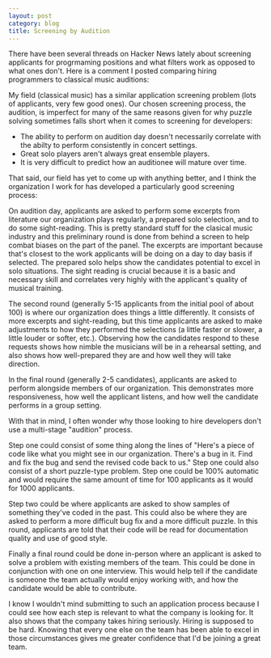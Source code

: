 ```yaml
---
layout: post
category: blog
title: Screening by Audition
---
```

There have been several threads on Hacker News lately about screening applicants for progrmaming positions and what filters work as opposed to what ones don't. Here is a comment I posted comparing hiring programmers to classical music auditions:

My field (classical music) has a similar application screening problem (lots of applicants, very few good ones). Our chosen screening process, the audition, is imperfect for many of the same reasons given for why puzzle solving sometimes falls short when it comes to screening for developers:

- The ability to perform on audition day doesn't necessarily correlate with the abilty to perform consistently in concert settings.
- Great solo players aren't always great ensemble players.
- It is very difficult to predict how an auditionee will mature over time.

That said, our field has yet to come up with anything better, and I think the organization I work for has developed a particularly good screening process:

On audition day, applicants are asked to perform some excerpts from literature our organization plays regularly, a prepared solo selection, and to do some sight-reading. This is pretty standard stuff for the clasical music industry and this preliminary round is done from behind a screen to help combat biases on the part of the panel. The excerpts are important because that's closest to the work applicants will be doing on a day to day basis if selected. The prepared solo helps show the candidates potential to excel in solo situations. The sight reading is crucial because it is a basic and necessary skill and correlates very highly with the applicant's quality of musical training.

The second round (generally 5-15 applicants from the initial pool of about 100) is where our organization does things a little differently. It consists of more excerpts and sight-reading, but this time applicants are asked to make adjustments to how they performed the selections (a little faster or slower, a little louder or softer, etc.). Observing how the candidates respond to these requests shows how nimble the musicians will be in a rehearsal setting, and also shows how well-prepared they are and how well they will take direction.

In the final round (generally 2-5 candidates), applicants are asked to perform alongside members of our organization. This demonstrates more responsiveness, how well the applicant listens, and how well the candidate performs in a group setting.

With that in mind, I often wonder why those looking to hire developers don't use a multi-stage "audition" process.

Step one could consist of some thing along the lines of "Here's a piece of code like what you might see in our organization. There's a bug in it. Find and fix the bug and send the revised code back to us." Step one could also consist of a short puzzle-type problem. Step one could be 100% automatic and would require the same amount of time for 100 applicants as it would for 1000 applicants.

Step two could be where applicants are asked to show samples of something they've coded in the past. This could also be where they are asked to perform a more difficult bug fix and a more difficult puzzle. In this round, applicants are told that their code will be read for documentation quality and use of good style.

Finally a final round could be done in-person where an applicant is asked to solve a problem with existing members of the team. This could be done in conjunction with one on one interview. This would help tell if the candidate is someone the team actually would enjoy working with, and how the candidate would be able to contribute.

I know I wouldn't mind submitting to such an application process because I could see how each step is relevant to what the company is looking for. It also shows that the company takes hiring seriously. Hiring is supposed to be hard. Knowing that every one else on the team has been able to excel in those circumstances gives me greater confidence that I'd be joining a great team.